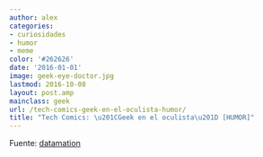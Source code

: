 ```yaml
---
author: alex
categories:
- curiosidades
- humor
- meme
color: '#262626'
date: '2016-01-01'
image: geek-eye-doctor.jpg
lastmod: 2016-10-08
layout: post.amp
mainclass: geek
url: /tech-comics-geek-en-el-oculista-humor/
title: "Tech Comics: \u201CGeek en el oculista\u201D [HUMOR]"
---
```


<figure>
    <amp-img on="tap:lightbox1" role="button" tabindex="0" layout="responsive" src="/img/geek-eye-doctor.jpg" alt="{{ title }}" title="{{ title }}" width="400" height="452"></amp-img>
</figure>

<!--more--><!--ad-->

<figure>
    <amp-img on="tap:lightbox1" role="button" tabindex="0" layout="responsive" src="/img/ultrabook.jpg" alt="{{ title }}" title="{{ title }}" width="400" height="588"></amp-img>
</figure>

Fuente: <a target="_blank" href="http://www.datamation.com/news/tech-comics-geek-at-the-eye-doctor-1.html">datamation</a>
